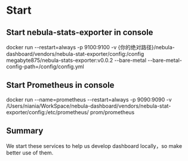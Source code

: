 # Start
## Start nebula-stats-exporter in console
docker run --restart=always -p 9100:9100 -v {你的绝对路径}/nebula-dashboard/vendors/nebula-stat-exporter/config:/config megabyte875/nebula-stats-exporter:v0.0.2 --bare-metal --bare-metal-config-path=/config/config.yml

## Start Prometheus in console
docker run --name=prometheus --restart=always -p 9090:9090 -v /Users/niania/WorkSpace/nebula-dashboard/vendors/nebula-stat-exporter/config:/etc/prometheus/ prom/prometheus

## Summary
We start these services to help us develop dashboard locally，so make better use of them.